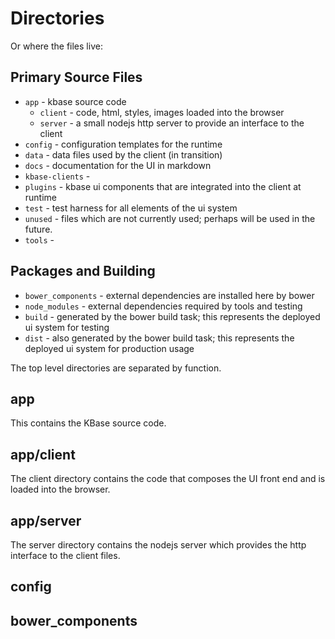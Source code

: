 # Directories

Or where the files live:

## Primary Source Files
- ```app``` - kbase source code
    - ```client``` - code, html, styles, images loaded into the browser
    - ```server``` - a small nodejs http server to provide an interface to the client
- ```config``` - configuration templates for the runtime
- ```data``` - data files used by the client (in transition)
- ```docs``` - documentation for the UI in markdown
- ```kbase-clients``` -
- ```plugins``` - kbase ui components that are integrated into the client at runtime
- ```test``` - test harness for all elements of the ui system
- ```unused``` - files which are not currently used; perhaps will be used in the future.
- ```tools``` - 

## Packages and Building
- ```bower_components``` - external dependencies are installed here by bower
- ```node_modules``` - external dependencies required by tools and testing
- ```build``` - generated by the bower build task; this represents the deployed ui system for testing
- ```dist``` - also generated by the bower build task; this represents the deployed ui system for production usage

The top level directories are separated by function.

## app

This contains the KBase source code.

## app/client

The client directory contains the code that composes the UI front end and is loaded into the browser.

## app/server

The server directory contains the nodejs server which provides the http interface to the client files.

## config


## bower_components